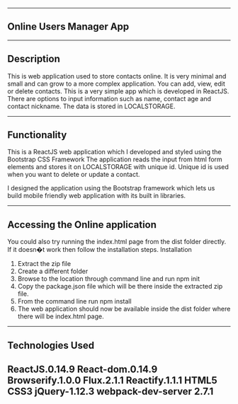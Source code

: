 ------------------------------------------------------------------------------
Online Users Manager App
------------------------------------------------------------------------------


---------------------------------------------------------------------------------
Description
------------------------------------------------------------------------------

This is web application used to store contacts online. It is very minimal and small and can grow to a more complex application. You can add, view, edit or delete contacts. This is a very simple app which is developed in ReactJS. There are options to input information such as name, contact age and contact nickname. The data is stored in LOCALSTORAGE.

----------------------------------------------------------------------------------
Functionality
----------------------------------------------------------------------------------


This is a ReactJS web application which I developed and styled using the Bootstrap CSS Framework The application reads the input from html form elements and stores it on LOCALSTORAGE with unique id. Unique id is used when you want to delete or update a contact.

I designed the application using the Bootstrap framework which lets us build mobile friendly web application with its built in libraries.

------------------------------------------------------------------------------
Accessing the Online application
-------------------------------------------------------------------------------

You could also try running the index.html page from the dist folder directly. If it doesn�t work then
follow the installation steps.
Installation
1) Extract the zip file
2) Create a different folder
3) Browse to the location through command line and run npm init
4) Copy the package.json file which will be there inside the extracted zip file.
5) From the command line run npm install
6) The web application should now be available inside the dist folder where there will be
index.html page.


------------------------------------------------------------------------------------
Technologies Used
------------------------------------------------------------------------------------


ReactJS.0.14.9
React-dom.0.14.9
Browserify.1.0.0
Flux.2.1.1
Reactify.1.1.1
HTML5
CSS3
jQuery-1.12.3
webpack-dev-server 2.7.1
------------------------------------------------------------------------------------
